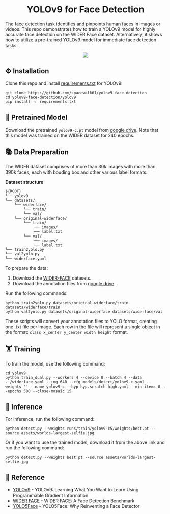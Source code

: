 <h1 align="center"><span>YOLOv9 for Face Detection</span></h1>

The face detection task identifies and pinpoints human faces in images or videos. This repo demonstrates how to train a YOLOv9 model for highly accurate face detection on the WIDER Face dataset. Alternatively, it shows how to utilize a pre-trained YOLOv9 model for immediate face detection tasks.

<p align="center" margin: 0 auto;>
  <img src="assets/result.jpg" />
</p>

## ⚙️ Installation
Clone this repo and install [requirements.txt](https://github.com/spacewalk01/yolov9-face-detection/blob/main/yolov9/requirements.txt) for YOLOv9:
```
git clone https://github.com/spacewalk01/yolov9-face-detection
cd yolov9-face-detection/yolov9
pip install -r requirements.txt
```

## 🤖 Pretrained Model

Download the pretrained `yolov9-c.pt` model from [google drive](https://drive.google.com/file/d/15K4e08lcZiiQrXmdsnm2BhcoNS3MOMmx/view?usp=sharing). Note that this model was trained on the WIDER dataset for 240 epochs.

## 📚 Data Preparation

The WIDER dataset comprises of more than 30k images with more than 390k faces, each with bouding box and other various label formats.

**Dataset structure**
```
${ROOT}
└── yolov9
└── datasets/    
    └── widerface/
        └── train/
        └── val/
    └── original-widerface/
        └── train/
            └── images/
            └── label.txt
        └── val/
            └── images/
            └── label.txt
└── train2yolo.py
└── val2yolo.py
└── widerface.yaml
```

To prepare the data:

1. Download the [WIDER-FACE](http://shuoyang1213.me/WIDERFACE) datasets.
2. Download the annotation files from [google drive](https://drive.google.com/file/d/1tU_IjyOwGQfGNUvZGwWWM4SwxKp2PUQ8/view?usp=sharing).

Run the following commands:

```shell
python train2yolo.py datasets/original-widerface/train datasets/widerface/train
python val2yolo.py datasets/original-widerface datasets/widerface/val
```

These scripts will convert your annotation files to YOLO format, creating one .txt file per image. Each row in the file will represent a single object in the format: `class x_center y_center width height` format.

## 🏋️ Training

To train the model, use the following command:

``` shell
cd yolov9
python train_dual.py --workers 4 --device 0 --batch 4 --data ../widerface.yaml --img 640 --cfg models/detect/yolov9-c.yaml --weights '' --name yolov9-c --hyp hyp.scratch-high.yaml --min-items 0 --epochs 500 --close-mosaic 15
```

## 🌱 Inference

For inference, run the following command:

``` shell
python detect.py --weights runs/train/yolov9-c5/weights/best.pt --source assets/worlds-largest-selfie.jpg
```

Or if you want to use the trained model, download it from the above link and run the following command:

``` shell
python detect.py --weights best.pt --source assets/worlds-largest-selfie.jpg
```

## 🔗 Reference
* [YOLOv9](https://github.com/WongKinYiu/yolov9) - YOLOv9: Learning What You Want to Learn Using Programmable Gradient Information
* [WIDER FACE](http://shuoyang1213.me/WIDERFACE) - WIDER FACE: A Face Detection Benchmark
* [YOLO5Face](https://github.com/deepcam-cn/yolov5-face) - YOLO5Face: Why Reinventing a Face Detector
